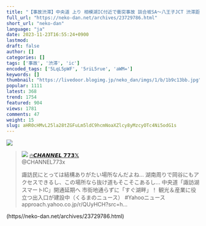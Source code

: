 ```yaml
---
title: "【事故渋滞】中央道 上り 相模湖IC付近で衝突事故 談合坂SA〜八王子JCT 渋滞距離 11.0km 通過時間 100 分 "
full_url: "https://neko-dan.net/archives/23729786.html"
short_url: "neko-dan"
language: "ja"
date: 2023-11-23T16:55:24+0900
lastmod: 
draft: false
author: []
categories: []
tags: ['事故', '渋滞', 'ic']
encoded_tags: ['5LqL5pWF', '5riL5rue', 'aWM=']
keywords: []
thumbnail: "https://livedoor.blogimg.jp/neko_dan/imgs/1/b/1b9c13bb.jpg"
popular: 1111
latest: 368
trend: 1754
featured: 904
views: 1781
comments: 47
weight: 15
slug: aHR0cHMvL25la28tZGFuLm5ldC9hcmNoaXZlcy8yMzcyOTc4Ni5odG1s
---
```


![](https://livedoor.blogimg.jp/neko_dan/imgs/1/b/1b9c13bb.jpg)

<blockquote id='twibodyN2KbMs04ky'> <p> <img src='https//livedoor.blogimg.jp/neko_dan/imgs/3/9/399bb6a8.jpg'> <a href='https//twitter.com/CHANNEL773x/status/1727589365919183287' target='_blank'>🔥𝘾‌𝙃‌𝘼‌𝙉‌𝙉‌𝙀‌𝙇 𝟳𝟳𝟯𝕏 </a><br> @CHANNEL773x </p> <p id='twitextN2KbMs04ky'> 諏訪民にとっては結構ありがたい場所なんだよね… 湖南周りで岡谷にもアクセスできるし、この場所なら抜け道もそこそこあるし… 中央道「諏訪湖スマートIC」開通延期へ 市街地通らずに「すぐ湖畔」！ 観光＆産業に役立つ出入口が建設中（くるまのニュース） #Yahooニュース approach.yahoo.co.jp/r/QUyHCH?src=h… </p> </blockquote> 

(https//neko-dan.net/archives/23729786.html)
